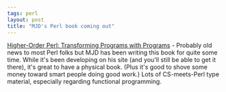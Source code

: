 ```yaml
---
tags: perl
layout: post
title: "MJD's Perl book coming out"
---
```




<a href="http://www.bookpool.com/ss?qs=higher+order+perl&x=0&y=0">Higher-Order Perl: Transforming Programs with Programs</a> - Probably old news to most Perl folks but MJD has been writing this book for quite some time. While it's been developing on his site (and you'll still be able to get it there), it's great to have a physical book. (Plus it's good to shove some money toward smart people doing good work.) Lots of CS-meets-Perl type material, especially regarding functional programming. 


